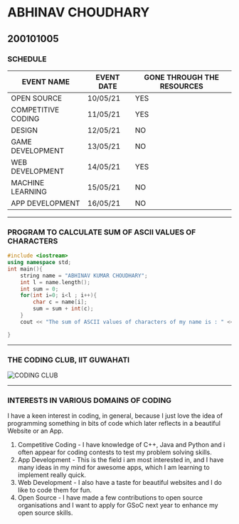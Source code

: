 # ABHINAV CHOUDHARY

## 200101005

### SCHEDULE
| EVENT NAME         | EVENT DATE | GONE THROUGH THE RESOURCES |
| ------------------ | ---------- | -------------------------- |
| OPEN SOURCE        | 10/05/21   | YES                        |
| COMPETITIVE CODING | 11/05/21   | YES                        |
| DESIGN             | 12/05/21   | NO                         |
| GAME DEVELOPMENT   | 13/05/21   | NO                         |
| WEB DEVELOPMENT    | 14/05/21   | YES                        |
| MACHINE LEARNING   | 15/05/21   | NO                         |
| APP DEVELOPMENT    | 16/05/21   | NO                         |

***
### PROGRAM TO CALCULATE SUM OF ASCII VALUES OF CHARACTERS 
```c++
#include <iostream>
using namespace std;
int main(){
    string name = "ABHINAV KUMAR CHOUDHARY";
    int l = name.length();
    int sum = 0;
    for(int i=0; i<l ; i++){
        char c = name[i];
        sum = sum + int(c);
    }
    cout << "The sum of ASCII values of characters of my name is : " << sum;

}

```
***
### THE CODING CLUB, IIT GUWAHATI
![CODING CLUB](https://github.com/codingiitg/open_source_submission/blob/main/coding-club%20logo.png?raw=true)

***
### INTERESTS IN VARIOUS DOMAINS OF CODING

I have a keen interest in coding, in general, because I just love the idea of programming something in bits of code which later reflects in a beautiful Website or an App.

1. Competitive Coding - I have knowledge of C++, Java and Python and i often appear for coding contests to test my problem solving skills.
2. App Development - This is the field i am most interested in,  and I have many ideas in my mind for awesome apps, which I am learning to implement really quick. 
3. Web Development - I also have a taste for beautiful websites and I do like to code them for fun.
4. Open Source - I have made a few contributions to open source organisations and I want to apply for GSoC next year to enhance my open source skills.